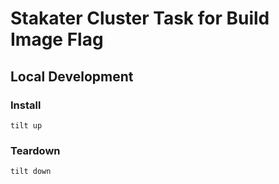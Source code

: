 # Stakater Cluster Task for Build Image Flag

## Local Development

### Install

```
tilt up
```

### Teardown

```
tilt down
```